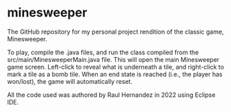 # minesweeper
The GitHub repository for my personal project rendition of the classic game, Minesweeper.

To play, compile the .java files, and run the class compiled from the src/main/MinesweeperMain.java file. This will open the main Minesweeper game screen. Left-click to reveal what is underneath a tile, and right-click to mark a tile as a bomb tile. When an end state is reached (i.e., the player has won/lost), the game will automatically reset.

All the code used was authored by Raul Hernandez in 2022 using Eclipse IDE.
